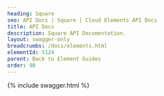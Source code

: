 ```yaml
---
heading: Square
seo: API Docs | Square | Cloud Elements API Docs
title: API Docs
description: Square API Documentation.
layout: swagger-only
breadcrumbs: /docs/elements.html
elementId: 5124
parent: Back to Element Guides
order: 90
---
```


{% include swagger.html %}
